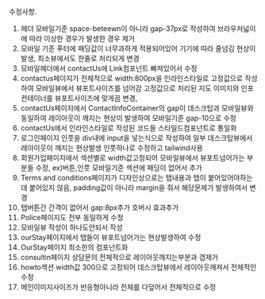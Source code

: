 수정사항.

1. 헤더 모바일기준 space-beteewn이 아니라 gap-37px로 작성하여 브라우저넓이에 따라 이상한 경우가 발생한 경우 제거
2. 모바일 기준 푸터에 패딩값이 너무과하게 적용되어있어 기기에 따라 줄넘김 현상이 발생, 최소뷰에서도 한줄로 처리되게 변경
3. 모바일헤더에서 contactUs에 Link컴포넌트 빠져있어서 수정
4. contactus페이지가 전체적으로 width:800px을 인라인스타일로 고정값으로 작성하여 모바일뷰에서 뷰포트사이즈를 넘어감 고정값으로 처리된 지도 이미지와 인포컨테이너를 뷰포트사이즈에 맞게끔 변경,
5. contactUs페이지에서 ContactInfoContainer의 gap이 데스크탑과 모바일뷰와 동일하여 레이아웃이 깨지는 현상이 발생하여 모바일기준 gap-10으로 수정
6. contactUs에서 인라인스타일로 작성된 코드들 스타일드컴포넌트로 통일화
7. 로그인페이지 인풋을 div내에 input을 넣는식으로 작성하여 일부 데스크탑뷰에서 레아이웃이 깨지는 현상발생 인풋하나로 수정하고 tailwind사용
8. 회원가입페이지에서 섹션별로 width값고정되어 모바일뷰에서 뷰포트넘어가는 부분들 수정, ex)버튼,인풋 모바일기준 섹션에 패딩이 없어서 추가
9. Terms and conditions페이지가 디자인상으로는 탭내용과 탭이 붙어있어야하는데 붙어있지 않음, padding값이 아니라 margin을 줘서 해당문제가 발생하여서 변경
10. 탭버튼간 간격이 없어서 gap:8px추가 호버시 효과추가
11. Police페이지도 전부 동일하게 수정
12. 모바일뷰 작성이 하나도안되서 작성
13. ourStay페이지에서 탭들이 뷰포트넘어가는 현상발생하여 수정
14. OurStay페이지 최소한의 컴포넌트화
15. consultin페이지 상담문의 전체적으로 레이아웃깨지는부분과 갭제거
16. howto섹션 width값 300으로 고정되어 데스크탑뷰에서 레이아웃깨져서 전체적인 수정
17. 메인이미지사이즈가 반응형아니라 전체를 다덮어서 전체적으로 수정
